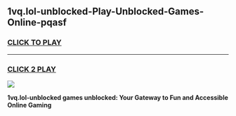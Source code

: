 
## 1vq.lol-unblocked-Play-Unblocked-Games-Online-pqasf
<h3>
<a href="https://premium76.site?title=1vq.lol-unblocked&ref=25A">CLICK TO PLAY</a></h3>
<hr>

<h3>
<a href="https://premium76.site?title=1vq.lol-unblocked&ref=25A">CLICK 2 PLAY</a>
  
</h3>

<a href="https://premium76.site?title=1vq.lol-unblocked&ref=25A"><img src="https://clearcache.store/games.png"></a>


**1vq.lol-unblocked games unblocked: Your Gateway to Fun and Accessible Online Gaming**
